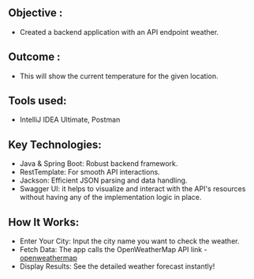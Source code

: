 ## Objective :

- Created a backend application with an API endpoint weather.

## Outcome :

- This will show the current temperature for the given location.

## Tools used:

- IntelliJ IDEA Ultimate, Postman

## Key Technologies:

- Java & Spring Boot: Robust backend framework.
- RestTemplate: For smooth API interactions.
- Jackson: Efficient JSON parsing and data handling.
- Swagger UI: it helps to visualize and interact with the API's resources without having any of the implementation logic in place.

## How It Works:

- Enter Your City: Input the city name you want to check the weather.
- Fetch Data: The app calls the OpenWeatherMap API link - [openweathermap](https://openweathermap.org/api/one-call-3#start) 
- Display Results: See the detailed weather forecast instantly!
